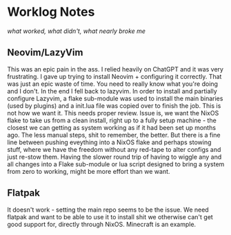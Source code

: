 # Worklog Notes

_what worked, what didn't, what nearly broke me_

## Neovim/LazyVim

This was an epic pain in the ass. I relied heavily on ChatGPT and it was very frustrating. I gave up trying to install Neovim + configuring it correctly. That was just an epic waste of time. You need to really know what you're doing and I don't.
In the end I fell back to lazyvim. In order to install and partially configure Lazyvim, a flake sub-module was used to install the main binaries (used by plugins) and a init.lua file was copied over to finish the job. This is not how we want it. This needs proper review.
Issue is, we want the NixOS flake to take us from a clean install, right up to a fully setup machine - the closest we can getting as system working as if it had been set up months ago. The less manual steps, shit to remember, the better. But there is a fine line between pushing eveything into a NixOS flake and perhaps stowing stuff, where we have the freedom without any red-tape to alter configs and just re-stow them. Having the slower round trip of having to wiggle any and all changes into a Flake sub-module or lua script designed to bring a system from zero to working, might be more effort than we want.

## Flatpak

It doesn't work - setting the main repo seems to be the issue. We need flatpak and want to be able to use it to install shit we otherwise can't get good support for, directly through NixOS. Minecraft is an example.
